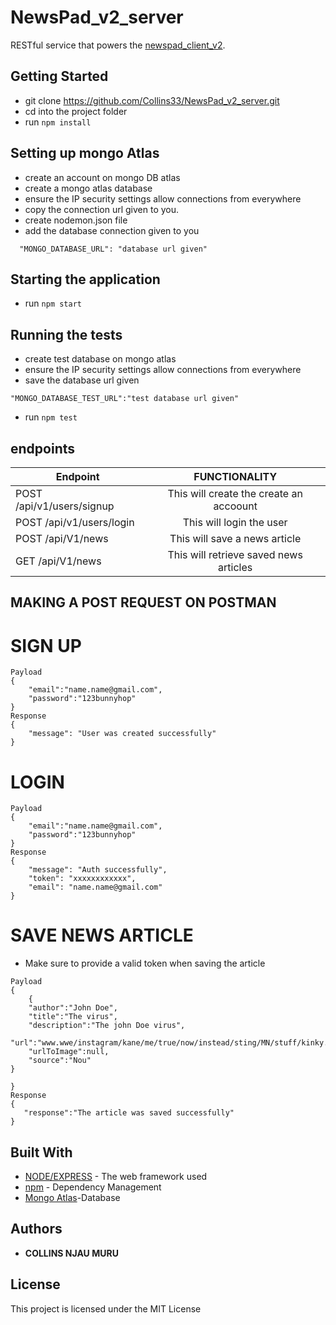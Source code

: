 # NewsPad_v2_server

RESTful service that powers the [newspad_client_v2](https://newspadv2client.herokuapp.com/).

## Getting Started

- git clone https://github.com/Collins33/NewsPad_v2_server.git
- cd into the project folder
- run `npm install`

## Setting up mongo Atlas

- create an account on mongo DB atlas
- create a mongo atlas database
- ensure the IP security settings allow connections from everywhere
- copy the connection url given to you.
- create nodemon.json file
- add the database connection given to you

```
  "MONGO_DATABASE_URL": "database url given"
```

## Starting the application

- run `npm start`

## Running the tests

- create test database on mongo atlas
- ensure the IP security settings allow connections from everywhere
- save the database url given

```
"MONGO_DATABASE_TEST_URL":"test database url given"
```

- run `npm test`

## endpoints

| Endpoint                  |              FUNCTIONALITY              |
| ------------------------- | :-------------------------------------: |
| POST /api/v1/users/signup | This will create the create an accoount |
| POST /api/v1/users/login  |        This will login the user         |
| POST /api/V1/news         |      This will save a news article      |
| GET /api/V1/news          | This will retrieve saved news articles  |

## MAKING A POST REQUEST ON POSTMAN

# SIGN UP

```
Payload
{
	"email":"name.name@gmail.com",
	"password":"123bunnyhop"
}
Response
{
    "message": "User was created successfully"
}
```

# LOGIN

```
Payload
{
	"email":"name.name@gmail.com",
	"password":"123bunnyhop"
}
Response
{
    "message": "Auth successfully",
    "token": "xxxxxxxxxxxx",
    "email": "name.name@gmail.com"
}
```

# SAVE NEWS ARTICLE

- Make sure to provide a valid token when saving the article

```
Payload
{
	{
	"author":"John Doe",
	"title":"The virus",
	"description":"The john Doe virus",
	"url":"www.wwe/instagram/kane/me/true/now/instead/sting/MN/stuff/kinky.com",
	"urlToImage":null,
	"source":"Nou"
}

}
Response
{
   "response":"The article was saved successfully"
}
```

## Built With

- [NODE/EXPRESS](https://expressjs.com/) - The web framework used
- [npm](https://www.npmjs.com/) - Dependency Management
- [Mongo Atlas](https://www.mongodb.com/cloud/atlas)-Database

## Authors

- **COLLINS NJAU MURU**

## License

This project is licensed under the MIT License
